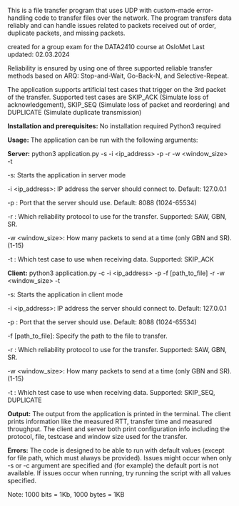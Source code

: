 This is a file transfer program that uses UDP with custom-made error-handling code to transfer files over the network.
The program transfers data reliably and can handle issues related to packets received out of order, duplicate packets, and missing packets.

created for a group exam for the DATA2410 course at OsloMet
Last updated: 02.03.2024

Reliability is ensured by using one of three supported reliable transfer methods based on ARQ: Stop-and-Wait, Go-Back-N, and Selective-Repeat. 

The application supports artificial test cases that trigger on the 3rd packet of the transfer. Supported test cases are SKIP_ACK (Simulate loss of acknowledgement), SKIP_SEQ (Simulate loss of packet and reordering) and DUPLICATE (Simulate duplicate transmission)

**Installation and prerequisites:**
No installation required
Python3 required

**Usage:**
The application can be run with the following arguments:

**Server:**
python3 application.py -s -i <ip_address> -p <port> -r <reliable> -w <window_size> -t <testcase>

-s: Starts the application in server mode 

-i <ip_address>: IP address the server should connect to. Default: 127.0.0.1

-p <port>: Port that the server should use. Default: 8088 (1024-65534)

-r <reliable>: Which reliability protocol to use for the transfer. Supported: SAW, GBN, SR.

-w <window_size>: How many packets to send at a time (only GBN and SR). (1-15)

-t <testcase>: Which test case to use when receiving data. Supported: SKIP_ACK

**Client:**
python3 application.py -c -i <ip_address> -p <port> -f [path_to_file] -r <reliable> -w <window_size> -t <testcase> 

-s: Starts the application in client mode

-i <ip_address>: IP address the server should connect to. Default: 127.0.0.1

-p <port>: Port that the server should use. Default: 8088 (1024-65534)

-f [path_to_file]: Specify the path to the file to transfer. 

-r <reliable>: Which reliability protocol to use for the transfer. Supported: SAW, GBN, SR.

-w <window_size>: How many packets to send at a time (only GBN and SR). (1-15)

-t <testcase>: Which test case to use when receiving data. Supported: SKIP_SEQ, DUPLICATE

**Output:**
The output from the application is printed in the terminal. The client prints information like the measured RTT, transfer time and measured throughput. The client and server both print configuration info including the protocol, file, testcase and window size used for the transfer.

**Errors:**
The code is designed to be able to run with default values (except for file path, which must always be provided). Issues might occur when only -s or -c argument are specified and (for example) the default port is not available. If issues occur when running, try running the script with all values specified.

Note: 1000 bits = 1Kb, 1000 bytes = 1KB
